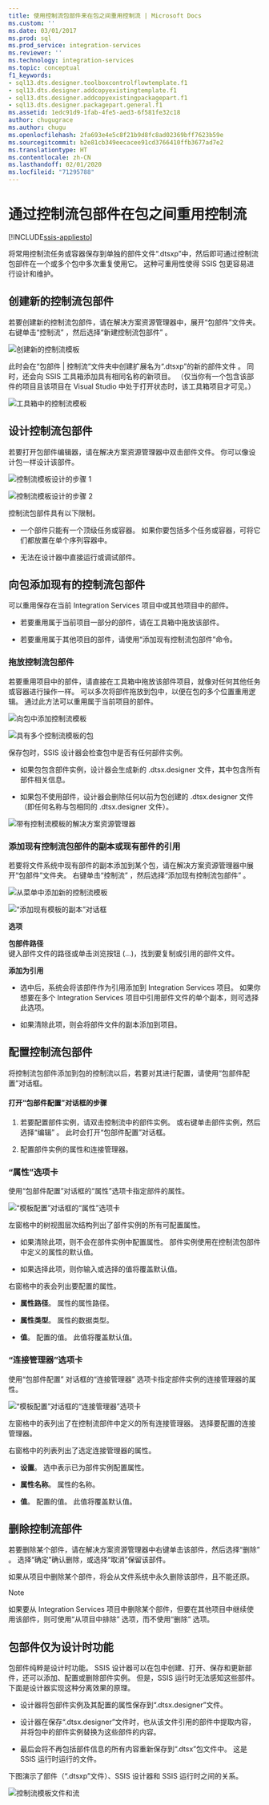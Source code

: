 ```yaml
---
title: 使用控制流包部件来在包之间重用控制流 | Microsoft Docs
ms.custom: ''
ms.date: 03/01/2017
ms.prod: sql
ms.prod_service: integration-services
ms.reviewer: ''
ms.technology: integration-services
ms.topic: conceptual
f1_keywords:
- sql13.dts.designer.toolboxcontrolflowtemplate.f1
- sql13.dts.designer.addcopyexistingtemplate.f1
- sql13.dts.designer.addcopyexistingpackagepart.f1
- sql13.dts.designer.packagepart.general.f1
ms.assetid: 1edc91d9-1fab-4fe5-aed3-6f581fe32c18
author: chugugrace
ms.author: chugu
ms.openlocfilehash: 2fa693e4e5c8f21b9d8fc8ad02369bff7623b59e
ms.sourcegitcommit: b2e81cb349eecacee91cd3766410ffb3677ad7e2
ms.translationtype: HT
ms.contentlocale: zh-CN
ms.lasthandoff: 02/01/2020
ms.locfileid: "71295788"
---
```

# <a name="reuse-control-flow-across-packages-by-using-control-flow-package-parts"></a>通过控制流包部件在包之间重用控制流

[!INCLUDE[ssis-appliesto](../includes/ssis-appliesto-ssvrpluslinux-asdb-asdw-xxx.md)]


  将常用控制流任务或容器保存到单独的部件文件“.dtsxp”中，然后即可通过控制流包部件在一个或多个包中多次重复使用它。 这种可重用性使得 SSIS 包更容易进行设计和维护。  
  
## <a name="create-a-new-control-flow-package-part"></a>创建新的控制流包部件  
 若要创建新的控制流包部件，请在解决方案资源管理器中，展开“包部件”文件夹。  右键单击“控制流”  ，然后选择“新建控制流包部件”  。  
  
 ![创建新的控制流模板](../integration-services/media/control-flow-templates-create-new.png "创建新的控制流模板")  
  
 此时会在“包部件 | 控制流”文件夹中创建扩展名为“.dtsxp”的新的部件文件  。 同时，还会向 SSIS 工具箱添加具有相同名称的新项目。 （仅当你有一个包含该部件的项目且该项目在 Visual Studio 中处于打开状态时，该工具箱项目才可见。）  
  
 ![工具箱中的控制流模板](../integration-services/media/control-flow-templates-in-toolbox.png "工具箱中的控制流模板")  
  
## <a name="design-a-control-flow-package-part"></a>设计控制流包部件  
 若要打开包部件编辑器，请在解决方案资源管理器中双击部件文件。 你可以像设计包一样设计该部件。  
  
 ![控制流模板设计的步骤 1](../integration-services/media/control-flow-template-design-step-1.png "控制流模板设计的步骤 1")  
  
 ![控制流模板设计的步骤 2](../integration-services/media/control-flow-template-design-step-2.png "控制流模板设计的步骤 2")  
  
 控制流包部件具有以下限制。  
  
-   一个部件只能有一个顶级任务或容器。 如果你要包括多个任务或容器，可将它们都放置在单个序列容器中。  
  
-   无法在设计器中直接运行或调试部件。  
  
## <a name="add-an-existing-control-flow-package-part-to-a-package"></a>向包添加现有的控制流包部件  
 可以重用保存在当前 Integration Services 项目中或其他项目中的部件。  
  
-   若要重用属于当前项目一部分的部件，请在工具箱中拖放该部件。  
  
-   若要重用属于其他项目的部件，请使用“添加现有控制流包部件”命令。   
  
### <a name="drag-and-drop-a-control-flow-package-part"></a>拖放控制流包部件  
 若要重用项目中的部件，请直接在工具箱中拖放该部件项目，就像对任何其他任务或容器进行操作一样。 可以多次将部件拖放到包中，以便在包的多个位置重用逻辑。 通过此方法可以重用属于当前项目的部件。  
  
 ![向包中添加控制流模板](../integration-services/media/control-flow-templates-add-to-package.png "向包中添加控制流模板")  
  
 ![具有多个控制流模板的包](../integration-services/media/control-flow-templates-in-package.png "具有多个控制流模板的包")  
  
 保存包时，SSIS 设计器会检查包中是否有任何部件实例。  
  
-   如果包包含部件实例，设计器会生成新的 .dtsx.designer 文件，其中包含所有部件相关信息。  
  
-   如果包不使用部件，设计器会删除任何以前为包创建的 .dtsx.designer 文件（即任何名称与包相同的 .dtsx.designer 文件）。  
  
 ![带有控制流模板的解决方案资源管理器](../integration-services/media/control-flow-templates-in-solution-explorer.png "带有控制流模板的解决方案资源管理器")  
  
### <a name="add-a-copy-of-an-existing-control-flow-package-part-or-a-reference-to-an-existing-part"></a>添加现有控制流包部件的副本或现有部件的引用  
 若要将文件系统中现有部件的副本添加到某个包，请在解决方案资源管理器中展开“包部件”文件夹。  右键单击“控制流”  ，然后选择“添加现有控制流包部件”  。  
  
 ![从菜单中添加新的控制流模板](../integration-services/media/control-flow-templates-add-from-menu.png "从菜单中添加新的控制流模板")  
  
 ![“添加现有模板的副本”对话框](../integration-services/media/control-flow-templates-add-copy-dialog.png "“添加现有模板的副本”对话框")  
  
 **选项**  
  
 **包部件路径**  
 键入部件文件的路径或单击浏览按钮 (…)，找到要复制或引用的部件文件。  
  
 **添加为引用**  
 -   选中后，系统会将该部件作为引用添加到 Integration Services 项目。 如果你想要在多个 Integration Services 项目中引用部件文件的单个副本，则可选择此选项。  
  
-   如果清除此项，则会将部件文件的副本添加到项目。  
  
## <a name="configure-a-control-flow-package-part"></a>配置控制流包部件  
 将控制流包部件添加到包的控制流以后，若要对其进行配置，请使用“包部件配置”对话框。   
  
#### <a name="to-open-the-package-part-configuration-dialog-box"></a>打开“包部件配置”对话框的步骤  
  
1.  若要配置部件实例，请双击控制流中的部件实例。 或右键单击部件实例，然后选择“编辑”  。 此时会打开“包部件配置”对话框。   
  
2.  配置部件实例的属性和连接管理器。  
  
### <a name="properties-tab"></a>“属性”选项卡  
 使用“包部件配置”对话框的“属性”选项卡指定部件的属性。    
  
 ![“模板配置”对话框的“属性”选项卡](../integration-services/media/template-configuration-properties-tab.png "“模板配置”对话框的“属性”选项卡")  
  
 左窗格中的树视图层次结构列出了部件实例的所有可配置属性。  
  
-   如果清除此项，则不会在部件实例中配置属性。 部件实例使用在控制流包部件中定义的属性的默认值。  
  
-   如果选择此项，则你输入或选择的值将覆盖默认值。  
  
 右窗格中的表会列出要配置的属性。  
  
-   **属性路径**。 属性的属性路径。  
  
-   **属性类型**。 属性的数据类型。  
  
-   **值**。 配置的值。 此值将覆盖默认值。  
  
### <a name="connection-managers-tab"></a>“连接管理器”选项卡  
 使用“包部件配置”  对话框的“连接管理器”  选项卡指定部件实例的连接管理器的属性。  
  
 ![“模板配置”对话框的“连接管理器”选项卡](../integration-services/media/template-configuration-connection-managers-tab.png "“模板配置”对话框的“连接管理器”选项卡")  
  
 左窗格中的表列出了在控制流部件中定义的所有连接管理器。 选择要配置的连接管理器。  
  
 右窗格中的列表列出了选定连接管理器的属性。  
  
-   **设置**。 选中表示已为部件实例配置属性。  
  
-   **属性名称**。 属性的名称。  
  
-   **值**。 配置的值。 此值将覆盖默认值。  
  
## <a name="delete-a-control-flow-part"></a>删除控制流部件  
 若要删除某个部件，请在解决方案资源管理器中右键单击该部件，然后选择“删除”  。 选择“确定”确认删除，或选择“取消”保留该部件。    
  
 如果从项目中删除某个部件，将会从文件系统中永久删除该部件，且不能还原。  
  
> [!NOTE]  
>  如果要从 Integration Services 项目中删除某个部件，但要在其他项目中继续使用该部件，则可使用“从项目中排除”  选项，而不使用“删除”  选项。  
  
## <a name="package-parts-are-a-design-time-feature-only"></a>包部件仅为设计时功能  
 包部件纯粹是设计时功能。 SSIS 设计器可以在包中创建、打开、保存和更新部件，还可以添加、配置或删除部件实例。 但是，SSIS 运行时无法感知这些部件。 下面是设计器实现这种分离效果的原理。  
  
-   设计器将包部件实例及其配置的属性保存到“.dtsx.designer”文件。  
  
-   设计器在保存“.dtsx.designer”文件时，也从该文件引用的部件中提取内容，并将包中的部件实例替换为这些部件的内容。  
  
-   最后会将不再包括部件信息的所有内容重新保存到“.dtsx”包文件中。 这是 SSIS 运行时运行的文件。  
  
 下图演示了部件（“.dtsxp”文件）、SSIS 设计器和 SSIS 运行时之间的关系。  
  
 ![控制流模板文件和流](../integration-services/media/control-flow-templates-intro.png "控制流模板文件和流")  
  
  
